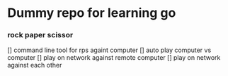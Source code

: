 # Dummy repo for learning go

### rock paper scissor

[] command line tool for rps againt computer
[] auto play computer vs computer
[] play on network against remote computer
[] play on network against each other
